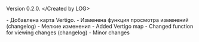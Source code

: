 Version 0.2.0. </Created by LOG>

<RUS>
- Добавлена карта Vertigo.
- Изменена функция просмотра изменений (changelog)
- Мелкие изменения

<ENG>
- Added Vertigo map
- Changed function for viewing changes (changelog)
- Minor changes
